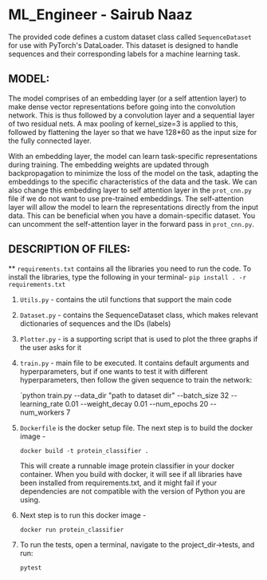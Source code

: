 # ML_Engineer - Sairub Naaz

The provided code defines a custom dataset class called `SequenceDataset` for use with PyTorch's DataLoader. This dataset is designed to handle sequences and their corresponding labels for a machine learning task. 

## MODEL:

The model comprises of an embedding layer (or a self attention layer) to make dense vector representations before going into the convolution network. This is thus followed by a convolution layer and a sequential layer of two residual nets. A max pooling of kernel_size=3 is applied to this, followed by flattening the layer so that we have 128*60 as the input size for the fully connected layer.

With an embedding layer, the model can learn task-specific representations during training. The embedding weights are updated through backpropagation to minimize the loss of the model on the task, adapting the embeddings to the specific characteristics of the data and the task. We can also change this embedding layer to self attention layer in the `prot_cnn.py` file if we do not want to use pre-trained embeddings. The self-attention layer will allow the model to learn the representations directly from the input data. This can be beneficial when you have a domain-specific dataset. You can uncomment the self-attention layer in the forward pass in `prot_cnn.py`.


## DESCRIPTION OF FILES:

** `requirements.txt` contains all the libraries you need to run the code. To install the libraries, type the following in your terminal-
   `pip install . -r requirements.txt`
   
1. `Utils.py` - contains the util functions that support the main code
   
2. `Dataset.py` - contains the SequenceDataset class, which makes relevant dictionaries of sequences and the IDs (labels)
   
3. `Plotter.py` - is a supporting script that is used to plot the three graphs if the user asks for it
   
4. `train.py` - main file to be executed. It contains default arguments and hyperparameters, but if one wants to test it with different hyperparameters, then follow the given sequence to train the network:

      `python train.py --data_dir "path to dataset dir" --batch_size 32 --learning_rate 0.01 --weight_decay 0.01 --num_epochs 20 --num_workers 7

5. `Dockerfile` is the docker setup file. The next step is to build the docker image -

   `docker build -t protein_classifier .`

   This will create a runnable image protein classifier in your docker container. When you build with docker, it will see if all libraries have been installed from requirements.txt, and it might fail if your dependencies are not compatible with the version of Python you are using.

7. Next step is to run this docker image -
   
     `docker run protein_classifier`

8. To run the tests, open a terminal, navigate to the project_dir->tests, and run:

   `pytest`
